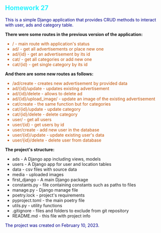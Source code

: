 <!DOCTYPE html>
<html>
  <head>
    <meta charset="utf-8">    
  </head>
  <body>
    <h2 style="color: #26f3ff">Homework 27</h2>
    <p style="color: darkblue">This is a simple Django application that provides CRUD methods to interact with
    user, ads and category table.
</p>
    <p><b>There were some routes in the previous version of the application:</b></p>
    <ul style="color: #c05000">
      <li>/ - main route with application's status</li>
      <li>ad/ - get all advertisements or place new one</li>
      <li>ad/{id} - get an advertisement by its id</li>
      <li>cat/ - get all categories or add new one</li>
      <li>cat/{id} - get single category by its id</li>
    </ul>
    <p><b>And there are some new routes as follows:</b></p>
    <ul style="color: #c05000">
      <li>/ad/create - creates new advertisement by provided data </li>
      <li>ad/{id}/update - updates existing advertisement</li>
      <li>ad/{id}/delete - allows to delete ad</li>
      <li>ad/{id}/upload_image/ - update an image of the existing advertisement</li>
      <li>cat/create - the same function but for categories</li>
      <li>cat/{id}/update - update category</li>
      <li>cat/{id}/delete - delete category</li>
      <li>user/ - get all users</li>
      <li>user/{id} - get users by id</li>
      <li>user/create - add new user in the database</li>
      <li>user/{id}/update - update existing user's data</li>
      <li>user/{id}/delete - delete user from database</li>
    </ul>
    <p><b>The project's structure:</b></p>
    <ul class="routes">
      <li>ads - A Django app including views, models</li>
      <li>users - A Django app for user and location tables</li>
      <li>data - csv files with source data</li>
      <li>media - uploaded images</li>
      <li>first_django - A main Django package</li>
      <li>constants.py - file containing constants such as paths to files</li>
      <li>manage.py - Django manage file</li>
      <li>poetry.lock - project's requirements</li>
      <li>pyproject.toml - the main poetry file</li>
      <li>utils.py - utility functions</li>
      <li>.gitignore - files and folders to exclude from git repository</li>
      <li>README.md - this file with project info</li>
    </ul>
    <p style="color: darkblue">The project was created on February 10, 2023.</p>
  </body>
</html>